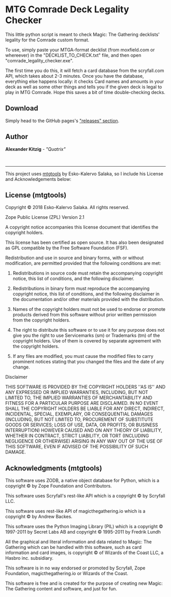 # MTG Comrade Deck Legality Checker

This little python script is meant to check Magic: The Gathering decklists' legality for the Comrade custom format.

To use, simply paste your MTGA-format decklist (from moxfield.com or whereever) in the "DECKLIST_TO_CHECK.txt" file, and then open "comrade_legality_checker.exe".

The first time you do this, it will fetch a card database from the scryfall.com API, which takes about 2-3 minutes.
Once you have the database, everything else happens locally: it checks Card names and amounts in your deck as well as some other things and tells you if
the given deck is legal to play in MTG Comrade. Hope this saves a bit of time double-checking decks.

## Download

Simply head to the GitHub pages's ["releases" section](https://github.com/Quatrixx/comrade_legal_checker/releases).

## Author
**Alexander Kitzig** - *"Quatrix"*

&nbsp; 

--- 

This project uses [mtgtools](https://github.com/EskoSalaka/mtgtools) by Esko-Kalervo Salaka, so I include his License and Acknowledgements below:

## License (mtgtools)

Copyright © 2018 Esko-Kalervo Salaka.
All rights reserved.

Zope Public License (ZPL) Version 2.1

A copyright notice accompanies this license document that identifies the
copyright holders.

This license has been certified as open source. It has also been designated as
GPL compatible by the Free Software Foundation (FSF).

Redistribution and use in source and binary forms, with or without
modification, are permitted provided that the following conditions are met:

1. Redistributions in source code must retain the accompanying copyright
   notice, this list of conditions, and the following disclaimer.

2. Redistributions in binary form must reproduce the accompanying copyright
   notice, this list of conditions, and the following disclaimer in the
   documentation and/or other materials provided with the distribution.

3. Names of the copyright holders must not be used to endorse or promote
   products derived from this software without prior written permission from the
   copyright holders.

4. The right to distribute this software or to use it for any purpose does not
   give you the right to use Servicemarks (sm) or Trademarks (tm) of the
   copyright
   holders. Use of them is covered by separate agreement with the copyright
   holders.

5. If any files are modified, you must cause the modified files to carry
   prominent notices stating that you changed the files and the date of any
   change.

Disclaimer

THIS SOFTWARE IS PROVIDED BY THE COPYRIGHT HOLDERS ''AS IS'' AND ANY EXPRESSED
OR IMPLIED WARRANTIES, INCLUDING, BUT NOT LIMITED TO, THE IMPLIED WARRANTIES
OF MERCHANTABILITY AND FITNESS FOR A PARTICULAR PURPOSE ARE DISCLAIMED. IN NO
EVENT SHALL THE COPYRIGHT HOLDERS BE LIABLE FOR ANY DIRECT, INDIRECT,
INCIDENTAL, SPECIAL, EXEMPLARY, OR CONSEQUENTIAL DAMAGES (INCLUDING, BUT NOT
LIMITED TO, PROCUREMENT OF SUBSTITUTE GOODS OR SERVICES; LOSS OF USE, DATA, OR
PROFITS; OR BUSINESS INTERRUPTION) HOWEVER CAUSED AND ON ANY THEORY OF
LIABILITY, WHETHER IN CONTRACT, STRICT LIABILITY, OR TORT (INCLUDING
NEGLIGENCE OR OTHERWISE) ARISING IN ANY WAY OUT OF THE USE OF THIS SOFTWARE,
EVEN IF ADVISED OF THE POSSIBILITY OF SUCH DAMAGE.

## Acknowledgments (mtgtools)

This software uses ZODB, a native object database for Python, which is a
copyright © by Zope Foundation and Contributors.

This software uses Scryfall's rest-like API which is a copyright © by Scryfall LLC.

This software uses rest-like API of magicthegathering.io which is a copyright © by Andrew Backes.

This software uses the Python Imaging Library (PIL) which is a copyright © 1997-2011 by Secret Labs AB and
copyright © 1995-2011 by Fredrik Lundh

All the graphical and literal information and data related to Magic: The Gathering which can be handled with this
software, such as card information and card images, is copyright © of Wizards of the Coast LLC, a
Hasbro inc. subsidiary.

This software is in no way endorsed or promoted by Scryfall, Zope Foundation, magicthegathering.io or
Wizards of the Coast.

This software is free and is created for the purpose of creating new Magic: The Gathering content and software, and
just for fun.
